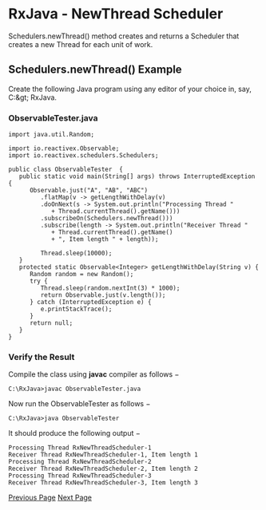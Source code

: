 # RxJava - NewThread Scheduler
Schedulers.newThread() method creates and returns a Scheduler that creates a new Thread for each unit of work.

## Schedulers.newThread() Example
Create the following Java program using any editor of your choice in, say, C:\&gt; RxJava.

### ObservableTester.java
```
import java.util.Random;

import io.reactivex.Observable;
import io.reactivex.schedulers.Schedulers;

public class ObservableTester  {
   public static void main(String[] args) throws InterruptedException {
      Observable.just("A", "AB", "ABC")
         .flatMap(v -> getLengthWithDelay(v)
         .doOnNext(s -> System.out.println("Processing Thread " 
            + Thread.currentThread().getName()))
         .subscribeOn(Schedulers.newThread()))
         .subscribe(length -> System.out.println("Receiver Thread " 
            + Thread.currentThread().getName() 
            + ", Item length " + length));

         Thread.sleep(10000);
   }
   protected static Observable<Integer> getLengthWithDelay(String v) {
      Random random = new Random();
      try {
         Thread.sleep(random.nextInt(3) * 1000);
         return Observable.just(v.length());
      } catch (InterruptedException e) {
         e.printStackTrace();
      }
      return null;
   }
}
```
### Verify the Result
Compile the class using **javac** compiler as follows −

```
C:\RxJava>javac ObservableTester.java
```
Now run the ObservableTester as follows −

```
C:\RxJava>java ObservableTester
```
It should produce the following output −

```
Processing Thread RxNewThreadScheduler-1
Receiver Thread RxNewThreadScheduler-1, Item length 1
Processing Thread RxNewThreadScheduler-2
Receiver Thread RxNewThreadScheduler-2, Item length 2
Processing Thread RxNewThreadScheduler-3
Receiver Thread RxNewThreadScheduler-3, Item length 3
```

[Previous Page](../rxjava/rxjava_trampoline_scheduler.md) [Next Page](../rxjava/rxjava_computation_scheduler.md) 
